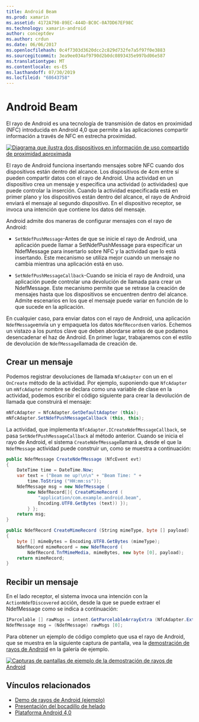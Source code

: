 ```yaml
---
title: Android Beam
ms.prod: xamarin
ms.assetid: 4172A798-89EC-444D-BC0C-0A7DD67EF98C
ms.technology: xamarin-android
author: conceptdev
ms.author: crdun
ms.date: 06/06/2017
ms.openlocfilehash: 0c4f7303d3620dcc2c829d732fe7a5f97f0e3883
ms.sourcegitcommit: 3ea9ee034af9790d2b0dc0893435e997bd06e587
ms.translationtype: MT
ms.contentlocale: es-ES
ms.lasthandoff: 07/30/2019
ms.locfileid: "68643758"
---
```

# <a name="android-beam"></a>Android Beam

El rayo de Android es una tecnología de transmisión de datos en proximidad (NFC) introducida en Android 4,0 que permite a las aplicaciones compartir información a través de NFC en estrecha proximidad.

[![Diagrama que ilustra dos dispositivos en información de uso compartido de proximidad aproximada](android-beam-images/androidbeam.png)](android-beam-images/androidbeam.png#lightbox)

El rayo de Android funciona insertando mensajes sobre NFC cuando dos dispositivos están dentro del alcance. Los dispositivos de 4cm entre sí pueden compartir datos con el rayo de Android. Una actividad en un dispositivo crea un mensaje y especifica una actividad (o actividades) que puede controlar la inserción. Cuando la actividad especificada está en primer plano y los dispositivos están dentro del alcance, el rayo de Android enviará el mensaje al segundo dispositivo. En el dispositivo receptor, se invoca una intención que contiene los datos del mensaje.

Android admite dos maneras de configurar mensajes con el rayo de Android:

-   `SetNdefPushMessage`-Antes de que se inicie el rayo de Android, una aplicación puede llamar a SetNdefPushMessage para especificar un NdefMessage para insertarlo sobre NFC y la actividad que lo está insertando. Este mecanismo se utiliza mejor cuando un mensaje no cambia mientras una aplicación está en uso.

-   `SetNdefPushMessageCallback`-Cuando se inicia el rayo de Android, una aplicación puede controlar una devolución de llamada para crear un NdefMessage. Este mecanismo permite que se retrase la creación de mensajes hasta que los dispositivos se encuentren dentro del alcance. Admite escenarios en los que el mensaje puede variar en función de lo que sucede en la aplicación.


En cualquier caso, para enviar datos con el rayo de Android, una aplicación `NdefMessage`envía un y empaqueta los datos `NdefRecords`en varios. Echemos un vistazo a los puntos clave que deben abordarse antes de que podamos desencadenar el haz de Android. En primer lugar, trabajaremos con el estilo de devolución de `NdefMessage`llamada de creación de.


## <a name="creating-a-message"></a>Crear un mensaje

Podemos registrar devoluciones de llamada `NfcAdapter` con un en el `OnCreate` método de la actividad. Por ejemplo, suponiendo que `NfcAdapter` un `mNfcAdapter` nombre se declara como una variable de clase en la actividad, podemos escribir el código siguiente para crear la devolución de llamada que construirá el mensaje:

```csharp
mNfcAdapter = NfcAdapter.GetDefaultAdapter (this);
mNfcAdapter.SetNdefPushMessageCallback (this, this);
```

La actividad, que implementa `NfcAdapter.ICreateNdefMessageCallback`, se pasa `SetNdefPushMessageCallback` al método anterior. Cuando se inicia el rayo de Android, el sistema `CreateNdefMessage`llamará a, desde el que la `NdefMessage` actividad puede construir un, como se muestra a continuación:

```csharp
public NdefMessage CreateNdefMessage (NfcEvent evt)
{
    DateTime time = DateTime.Now;
    var text = ("Beam me up!\n\n" + "Beam Time: " +
        time.ToString ("HH:mm:ss"));
    NdefMessage msg = new NdefMessage (
        new NdefRecord[]{ CreateMimeRecord (
            "application/com.example.android.beam",
            Encoding.UTF8.GetBytes (text)) });
        } };
    return msg;
}

public NdefRecord CreateMimeRecord (String mimeType, byte [] payload)
{
    byte [] mimeBytes = Encoding.UTF8.GetBytes (mimeType);
    NdefRecord mimeRecord = new NdefRecord (
        NdefRecord.TnfMimeMedia, mimeBytes, new byte [0], payload);
    return mimeRecord;
}
```


## <a name="receiving-a-message"></a>Recibir un mensaje

En el lado receptor, el sistema invoca una intención con la `ActionNdefDiscovered` acción, desde la que se puede extraer el NdefMessage como se indica a continuación:

```csharp
IParcelable [] rawMsgs = intent.GetParcelableArrayExtra (NfcAdapter.ExtraNdefMessages);
NdefMessage msg = (NdefMessage) rawMsgs [0];
```

Para obtener un ejemplo de código completo que usa el rayo de Android, que se muestra en la siguiente captura de pantalla, vea la [demostración de rayos de Android](https://docs.microsoft.com/samples/xamarin/monodroid-samples/androidbeamdemo) en la galería de ejemplo.

[![Capturas de pantallas de ejemplo de la demostración de rayos de Android](android-beam-images/24.png)](android-beam-images/24.png#lightbox)



## <a name="related-links"></a>Vínculos relacionados

- [Demo de rayos de Android (ejemplo)](https://docs.microsoft.com/samples/xamarin/monodroid-samples/androidbeamdemo)
- [Presentación del bocadillo de helado](http://www.android.com/about/ice-cream-sandwich/)
- [Plataforma Android 4,0](https://developer.android.com/sdk/android-4.0.html)
